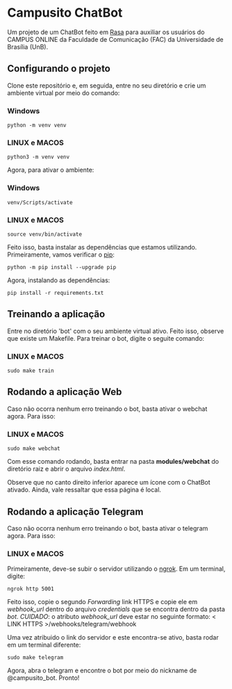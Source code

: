 # Campusito ChatBot

Um projeto de um ChatBot feito em [Rasa](https://rasa.com/) para auxiliar os usuários do CAMPUS ONLINE da Faculdade de Comunicação (FAC) da Universidade de Brasília (UnB).

## Configurando o projeto

Clone este repositório e, em seguida, entre no seu diretório e crie um ambiente virtual por meio do comando:

### Windows

```
python -m venv venv
```

### LINUX e MACOS

```
python3 -m venv venv
```

Agora, para ativar o ambiente:

### Windows

```
venv/Scripts/activate
```

### LINUX e MACOS

```
source venv/bin/activate
```

Feito isso, basta instalar as dependências que estamos utilizando. Primeiramente, vamos verificar o [pip](https://pypi.org/project/pip/):

```
python -m pip install --upgrade pip
```

Agora, instalando as dependências:

```
pip install -r requirements.txt
```

## Treinando a aplicação

Entre no diretório 'bot' com o seu ambiente virtual ativo. Feito isso, observe que existe um Makefile. Para treinar o bot, digite o seguite comando:

### LINUX e MACOS

```
sudo make train
```

## Rodando a aplicação Web

Caso não ocorra nenhum erro treinando o bot, basta ativar o webchat agora. Para isso:

### LINUX e MACOS

```
sudo make webchat
```

Com esse comando rodando, basta entrar na pasta **modules/webchat** do diretório raiz e abrir o arquivo _index.html_.

Observe que no canto direito inferior aparece um ícone com o ChatBot ativado. Ainda, vale ressaltar que essa página é local.

## Rodando a aplicação Telegram

Caso não ocorra nenhum erro treinando o bot, basta ativar o telegram agora. Para isso:

### LINUX e MACOS

Primeiramente, deve-se subir o servidor utilizando o [ngrok](https://ngrok.com/). Em um terminal, digite:

```
ngrok http 5001
```

Feito isso, copie o segundo _Forwarding_ link HTTPS e copie ele em _webhook_url_ dentro do arquivo _credentials_ que se encontra dentro da pasta _bot_. _CUIDADO_: o atributo _webhook_url_ deve estar no seguinte formato: < LINK HTTPS >/webhooks/telegram/webhook

Uma vez atribuido o link do servidor e este encontra-se ativo, basta rodar em um terminal diferente:

```
sudo make telegram
```

Agora, abra o telegram e encontre o bot por meio do nickname de @campusito_bot. Pronto!
